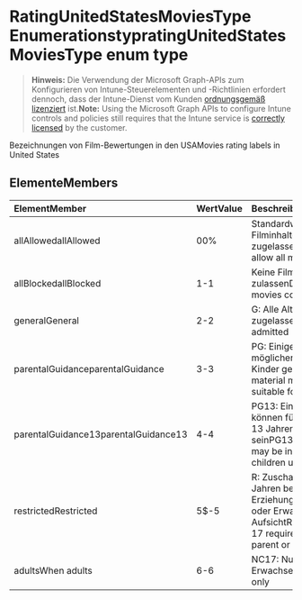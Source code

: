 # <a name="ratingunitedstatesmoviestype-enum-type"></a><span data-ttu-id="b6b2b-101">RatingUnitedStatesMoviesType Enumerationstyp</span><span class="sxs-lookup"><span data-stu-id="b6b2b-101">ratingUnitedStatesMoviesType enum type</span></span>

> <span data-ttu-id="b6b2b-102">**Hinweis:** Die Verwendung der Microsoft Graph-APIs zum Konfigurieren von Intune-Steuerelementen und -Richtlinien erfordert dennoch, dass der Intune-Dienst vom Kunden [ordnungsgemäß lizenziert](https://go.microsoft.com/fwlink/?linkid=839381) ist.</span><span class="sxs-lookup"><span data-stu-id="b6b2b-102">**Note:** Using the Microsoft Graph APIs to configure Intune controls and policies still requires that the Intune service is [correctly licensed](https://go.microsoft.com/fwlink/?linkid=839381) by the customer.</span></span>

<span data-ttu-id="b6b2b-103">Bezeichnungen von Film-Bewertungen in den USA</span><span class="sxs-lookup"><span data-stu-id="b6b2b-103">Movies rating labels in United States</span></span>
## <a name="members"></a><span data-ttu-id="b6b2b-104">Elemente</span><span class="sxs-lookup"><span data-stu-id="b6b2b-104">Members</span></span>
|<span data-ttu-id="b6b2b-105">Element</span><span class="sxs-lookup"><span data-stu-id="b6b2b-105">Member</span></span>|<span data-ttu-id="b6b2b-106">Wert</span><span class="sxs-lookup"><span data-stu-id="b6b2b-106">Value</span></span>|<span data-ttu-id="b6b2b-107">Beschreibung</span><span class="sxs-lookup"><span data-stu-id="b6b2b-107">Description</span></span>|
|:---|:---|:---|
|<span data-ttu-id="b6b2b-108">allAllowed</span><span class="sxs-lookup"><span data-stu-id="b6b2b-108">allAllowed</span></span>|<span data-ttu-id="b6b2b-109">0</span><span class="sxs-lookup"><span data-stu-id="b6b2b-109">0%</span></span>|<span data-ttu-id="b6b2b-110">Standardwert, alle Filminhalte zugelassen</span><span class="sxs-lookup"><span data-stu-id="b6b2b-110">Default value, allow all movies content</span></span>|
|<span data-ttu-id="b6b2b-111">allBlocked</span><span class="sxs-lookup"><span data-stu-id="b6b2b-111">allBlocked</span></span>|<span data-ttu-id="b6b2b-112">1</span><span class="sxs-lookup"><span data-stu-id="b6b2b-112">-1</span></span>|<span data-ttu-id="b6b2b-113">Keine Filminhalte zulassen</span><span class="sxs-lookup"><span data-stu-id="b6b2b-113">Do not allow any movies content</span></span>|
|<span data-ttu-id="b6b2b-114">general</span><span class="sxs-lookup"><span data-stu-id="b6b2b-114">General</span></span>|<span data-ttu-id="b6b2b-115">2</span><span class="sxs-lookup"><span data-stu-id="b6b2b-115">-2</span></span>|<span data-ttu-id="b6b2b-116">G: Alle Altersstufen zugelassen</span><span class="sxs-lookup"><span data-stu-id="b6b2b-116">G, all ages admitted</span></span>|
|<span data-ttu-id="b6b2b-117">parentalGuidance</span><span class="sxs-lookup"><span data-stu-id="b6b2b-117">parentalGuidance</span></span>|<span data-ttu-id="b6b2b-118">3</span><span class="sxs-lookup"><span data-stu-id="b6b2b-118">-3</span></span>|<span data-ttu-id="b6b2b-119">PG: Einige Inhalte sind möglicherweise nicht für Kinder geeignet</span><span class="sxs-lookup"><span data-stu-id="b6b2b-119">PG, some material may not be suitable for children</span></span>|
|<span data-ttu-id="b6b2b-120">parentalGuidance13</span><span class="sxs-lookup"><span data-stu-id="b6b2b-120">parentalGuidance13</span></span>|<span data-ttu-id="b6b2b-121">4</span><span class="sxs-lookup"><span data-stu-id="b6b2b-121">-4</span></span>|<span data-ttu-id="b6b2b-122">PG13: Einige Inhalte können für Kinder unter 13 Jahren ungeeignet sein</span><span class="sxs-lookup"><span data-stu-id="b6b2b-122">PG13, some material may be inappropriate for children under 13</span></span>|
|<span data-ttu-id="b6b2b-123">restricted</span><span class="sxs-lookup"><span data-stu-id="b6b2b-123">Restricted</span></span>|<span data-ttu-id="b6b2b-124">5</span><span class="sxs-lookup"><span data-stu-id="b6b2b-124">$-5</span></span>|<span data-ttu-id="b6b2b-125">R: Zuschauer unter 17 Jahren benötigen einen Erziehungsberechtigten oder Erwachsenen als Aufsicht</span><span class="sxs-lookup"><span data-stu-id="b6b2b-125">R, viewers under 17 require accompanying parent or adult guardian</span></span>|
|<span data-ttu-id="b6b2b-126">adults</span><span class="sxs-lookup"><span data-stu-id="b6b2b-126">When adults</span></span>|<span data-ttu-id="b6b2b-127">6</span><span class="sxs-lookup"><span data-stu-id="b6b2b-127">-6</span></span>|<span data-ttu-id="b6b2b-128">NC17: Nur für Erwachsene</span><span class="sxs-lookup"><span data-stu-id="b6b2b-128">NC17, adults only</span></span>|








